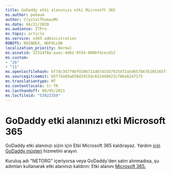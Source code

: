 ```yaml
---
title: GoDaddy etki alanınızı etki Microsoft 365
ms.author: pebaum
author: CrystalThomasMS
ms.date: 04/21/2020
ms.audience: ITPro
ms.topic: article
ms.service: o365-administration
ROBOTS: NOINDEX, NOFOLLOW
localization_priority: Normal
ms.assetid: 32314f8a-aaec-4d01-9fd3-009bfdcecd12
ms.custom:
- "26"
- "11"
ms.openlocfilehash: bf7dc36779bf920b721d67d15b7925d72a5d657b67b105165f37f170023ad764
ms.sourcegitcommit: b5f7da89a650d2915dc652449623c78be6247175
ms.translationtype: MT
ms.contentlocale: tr-TR
ms.lasthandoff: 08/05/2021
ms.locfileid: "53922359"
---
```

# <a name="remove-your-godaddy-domain-from-microsoft-365"></a>GoDaddy etki alanınızı etki Microsoft 365

GoDaddy etki alanınızı sizin için Etki Microsoft 365 kaldırayaz. Yardım [için GoDaddy müşteri](https://aka.ms/contact-godaddy) hizmetini arayın.
  
Kuruluş adı "NETORG" içeriyorsa veya GoDaddy'den satın alınmadısa, şu adımları kullanarak etki alanınızı kaldırın: Etki alanını [Microsoft 365.](https://docs.microsoft.com/microsoft-365/admin/get-help-with-domains/remove-a-domain)
  